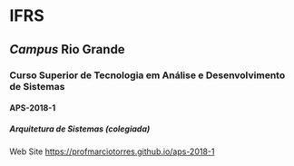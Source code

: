 # IFRS

## _Campus_ Rio Grande

### Curso Superior de Tecnologia em Análise e Desenvolvimento de Sistemas

#### APS-2018-1

##### Arquitetura de Sistemas (colegiada)

Web Site <https://profmarciotorres.github.io/aps-2018-1>

